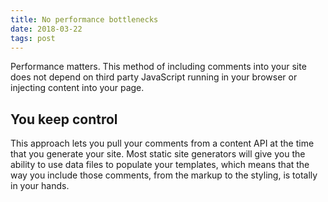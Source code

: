 ```yaml
---
title: No performance bottlenecks
date: 2018-03-22
tags: post
---
```


Performance matters. This method of including comments into your site does not depend on third party JavaScript running in your browser or injecting content into your page.

## You keep control

This approach lets you pull your comments from a content API at the time that you generate your site. Most static site generators will give you the ability to use data files to populate your templates, which means that the way you include those comments, from the markup to the styling, is totally in your hands.
